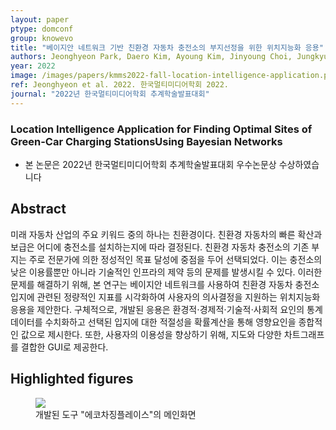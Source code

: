 ```yaml
---
layout: paper
ptype: domconf
group: knowevo
title: "베이지안 네트워크 기반 친환경 자동차 충전소의 부지선정을 위한 위치지능화 응용"
authors: Jeonghyeon Park, Daero Kim, Ayoung Kim, Jinyoung Choi, Jungkyu Han, Sejin Chun  
year: 2022
image: /images/papers/kmms2022-fall-location-intelligence-application.png
ref: Jeonghyeon et al. 2022. 한국멀티미디어학회 2022.
journal: "2022년 한국멀티미디어학회 추계학술발표대회"
---
```


### Location Intelligence Application for Finding Optimal Sites of Green-Car Charging StationsUsing Bayesian Networks
<ul>
    <li>본 논문은 2022년 한국멀티미디어학회 추계학술발표대회 우수논문상 수상하였습니다</li>
</ul>

## Abstract
미래 자동차 산업의 주요 키워드 중의 하나는 친환경이다. 친환경 자동차의 빠른 확산과 보급은 어디에 충전소를 설치하는지에 따라 결정된다.  친환경 자동차 충전소의 기존 부지는 주로 전문가에 의한 정성적인 목표 달성에 중점을 두어 선택되었다. 이는 충전소의 낮은 이용률뿐만 아니라 기술적인 인프라의 제약 등의 문제를 발생시킬 수 있다. 이러한 문제를 해결하기 위해, 본 연구는 베이지안 네트워크를 사용하여 친환경 자동차 충전소 입지에 관련된 정량적인 지표를 시각화하여 사용자의 의사결정을 지원하는 위치지능화 응용을 제안한다. 구체적으로, 개발된 응용은 환경적⋅경제적⋅기술적⋅사회적 요인의 통계 데이터를 수치화하고 선택된 입지에 대한 적절성을 확률계산을 통해 영향요인을 종합적인 값으로 제시한다. 또한, 사용자의 이용성을 향상하기 위해, 지도와 다양한 차트그래프를 결합한 GUI로 제공한다.

## Highlighted figures
<figure>
    <img class="pull-left pad-right media-object d-none d-sm-block" src="{{ page.image }}">
    <figcaption>개발된 도구 "에코차징플레이스"의 메인화면</figcaption>
</figure>